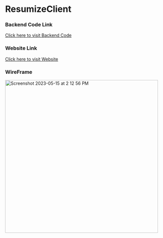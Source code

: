 # ResumizeClient

### Backend Code Link
[Click here to visit Backend Code](https://github.com/Pradetto/ResumizeServer)

### Website Link
[Click here to visit Website](https://www.aijobapp.io)

### WireFrame
<img width="493" alt="Screenshot 2023-05-15 at 2 12 56 PM" src="https://github.com/Pradetto/ResumizeClient/assets/94888847/9f41afbb-ee5f-46b0-a39b-67c3f6e835fb">


